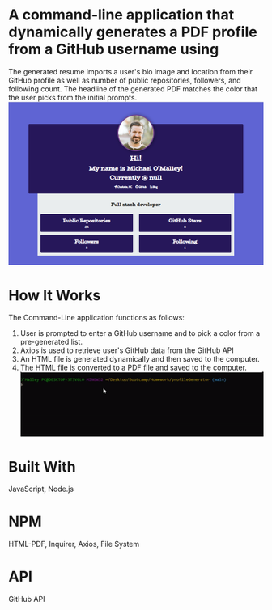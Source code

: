 # A command-line application that dynamically generates a PDF profile from a GitHub username using 

The generated resume imports a user's bio image and location from
their GitHub profile as well as number of public repositories, followers, and following count. The headline
of the generated PDF matches the color that the user picks
from the initial prompts. 
![1](https://github.com/MEO1984/profileGenerator/blob/main/proGenSS.png)

# How It Works
The Command-Line application functions as follows:
1. User is prompted to enter a GitHub username and to pick a color from a pre-generated list. 
2. Axios is used to retrieve user's GitHub data from the GitHub API
3. An HTML file is generated dynamically and then saved to the computer.
4. The HTML file is converted to a PDF file and saved to the computer. 
![gif](https://github.com/MEO1984/profileGenerator/blob/main/proGen.gif)

# Built With
JavaScript,
Node.js

# NPM
HTML-PDF,
Inquirer, 
Axios,
File System

# API
GitHub API
